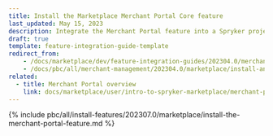 ```yaml
---
title: Install the Marketplace Merchant Portal Core feature
last_updated: May 15, 2023
description: Integrate the Merchant Portal feature into a Spryker project.
draft: true
template: feature-integration-guide-template
redirect_from:
    - /docs/marketplace/dev/feature-integration-guides/202304.0/merchant-portal-feature-integration.html
    - /docs/pbc/all/merchant-management/202304.0/marketplace/install-and-upgrade/install-features/install-the-marketplace-merchant-portal-core-feature.html
related:
  - title: Merchant Portal overview
    link: docs/marketplace/user/intro-to-spryker-marketplace/merchant-portal.html
---
```


{% include pbc/all/install-features/202307.0/marketplace/install-the-merchant-portal-feature.md %} <!-- To edit, see /_includes/pbc/all/install-features/202307.0/marketplace/install-the-merchant-portal-feature.md -->